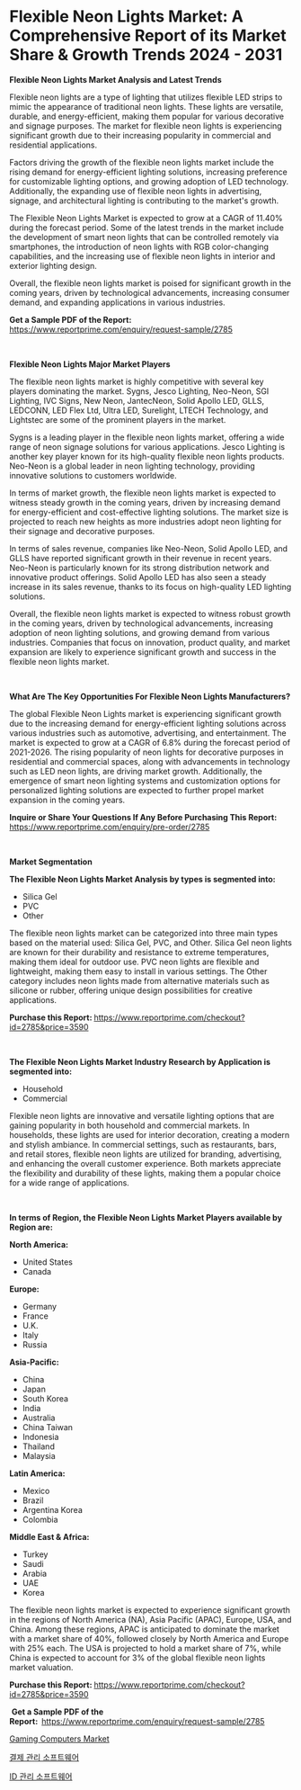 <p><h1>Flexible Neon Lights Market: A Comprehensive Report of its Market Share & Growth Trends 2024 - 2031</h1></p><p><strong>Flexible Neon Lights Market Analysis and Latest Trends</strong></p>
<p><p>Flexible neon lights are a type of lighting that utilizes flexible LED strips to mimic the appearance of traditional neon lights. These lights are versatile, durable, and energy-efficient, making them popular for various decorative and signage purposes. The market for flexible neon lights is experiencing significant growth due to their increasing popularity in commercial and residential applications.</p><p>Factors driving the growth of the flexible neon lights market include the rising demand for energy-efficient lighting solutions, increasing preference for customizable lighting options, and growing adoption of LED technology. Additionally, the expanding use of flexible neon lights in advertising, signage, and architectural lighting is contributing to the market's growth.</p><p>The Flexible Neon Lights Market is expected to grow at a CAGR of 11.40% during the forecast period. Some of the latest trends in the market include the development of smart neon lights that can be controlled remotely via smartphones, the introduction of neon lights with RGB color-changing capabilities, and the increasing use of flexible neon lights in interior and exterior lighting design.</p><p>Overall, the flexible neon lights market is poised for significant growth in the coming years, driven by technological advancements, increasing consumer demand, and expanding applications in various industries.</p></p>
<p><strong>Get a Sample PDF of the Report:&nbsp;</strong> <a href="https://www.reportprime.com/enquiry/request-sample/2785">https://www.reportprime.com/enquiry/request-sample/2785</a></p>
<p>&nbsp;</p>
<p><strong>Flexible Neon Lights Major Market Players</strong></p>
<p><p>The flexible neon lights market is highly competitive with several key players dominating the market. Sygns, Jesco Lighting, Neo-Neon, SGI Lighting, IVC Signs, New Neon, JantecNeon, Solid Apollo LED, GLLS, LEDCONN, LED Flex Ltd, Ultra LED, Surelight, LTECH Technology, and Lightstec are some of the prominent players in the market.</p><p>Sygns is a leading player in the flexible neon lights market, offering a wide range of neon signage solutions for various applications. Jesco Lighting is another key player known for its high-quality flexible neon lights products. Neo-Neon is a global leader in neon lighting technology, providing innovative solutions to customers worldwide.</p><p>In terms of market growth, the flexible neon lights market is expected to witness steady growth in the coming years, driven by increasing demand for energy-efficient and cost-effective lighting solutions. The market size is projected to reach new heights as more industries adopt neon lighting for their signage and decorative purposes.</p><p>In terms of sales revenue, companies like Neo-Neon, Solid Apollo LED, and GLLS have reported significant growth in their revenue in recent years. Neo-Neon is particularly known for its strong distribution network and innovative product offerings. Solid Apollo LED has also seen a steady increase in its sales revenue, thanks to its focus on high-quality LED lighting solutions.</p><p>Overall, the flexible neon lights market is expected to witness robust growth in the coming years, driven by technological advancements, increasing adoption of neon lighting solutions, and growing demand from various industries. Companies that focus on innovation, product quality, and market expansion are likely to experience significant growth and success in the flexible neon lights market.</p></p>
<p>&nbsp;</p>
<p><strong>What Are The Key Opportunities For Flexible Neon Lights Manufacturers?</strong></p>
<p><p>The global Flexible Neon Lights market is experiencing significant growth due to the increasing demand for energy-efficient lighting solutions across various industries such as automotive, advertising, and entertainment. The market is expected to grow at a CAGR of 6.8% during the forecast period of 2021-2026. The rising popularity of neon lights for decorative purposes in residential and commercial spaces, along with advancements in technology such as LED neon lights, are driving market growth. Additionally, the emergence of smart neon lighting systems and customization options for personalized lighting solutions are expected to further propel market expansion in the coming years.</p></p>
<p><strong>Inquire or Share Your Questions If Any Before Purchasing This Report:</strong> <a href="https://www.reportprime.com/enquiry/pre-order/2785">https://www.reportprime.com/enquiry/pre-order/2785</a></p>
<p>&nbsp;</p>
<p><strong>Market Segmentation</strong></p>
<p><strong>The Flexible Neon Lights Market Analysis by types is segmented into:</strong></p>
<p><ul><li>Silica Gel</li><li>PVC</li><li>Other</li></ul></p>
<p><p>The flexible neon lights market can be categorized into three main types based on the material used: Silica Gel, PVC, and Other. Silica Gel neon lights are known for their durability and resistance to extreme temperatures, making them ideal for outdoor use. PVC neon lights are flexible and lightweight, making them easy to install in various settings. The Other category includes neon lights made from alternative materials such as silicone or rubber, offering unique design possibilities for creative applications.</p></p>
<p><strong>Purchase this Report:&nbsp;</strong><a href="https://www.reportprime.com/checkout?id=2785&price=3590">https://www.reportprime.com/checkout?id=2785&price=3590</a></p>
<p>&nbsp;</p>
<p><strong>The Flexible Neon Lights Market Industry Research by Application is segmented into:</strong></p>
<p><ul><li>Household</li><li>Commercial</li></ul></p>
<p><p>Flexible neon lights are innovative and versatile lighting options that are gaining popularity in both household and commercial markets. In households, these lights are used for interior decoration, creating a modern and stylish ambiance. In commercial settings, such as restaurants, bars, and retail stores, flexible neon lights are utilized for branding, advertising, and enhancing the overall customer experience. Both markets appreciate the flexibility and durability of these lights, making them a popular choice for a wide range of applications.</p></p>
<p>&nbsp;</p>
<p><strong>In terms of Region, the Flexible Neon Lights Market Players available by Region are:</strong></p>
<p>
    <p> <strong> North America: </strong>
        <ul>
            <li>United States</li>
            <li>Canada</li>
        </ul>
        </p> 
    <p> <strong> Europe: </strong>
        <ul>
            <li>Germany</li>
            <li>France</li>
            <li>U.K.</li>
            <li>Italy</li>
            <li>Russia</li>
        </ul>
        </p> 
    <p> <strong> Asia-Pacific: </strong>
        <ul>
            <li>China</li>
            <li>Japan</li>
            <li>South Korea</li>
            <li>India</li>
            <li>Australia</li>
            <li>China Taiwan</li>
            <li>Indonesia</li>
            <li>Thailand</li>
            <li>Malaysia</li>
        </ul>
        </p> 
    <p> <strong> Latin America: </strong>
        <ul>
            <li>Mexico</li>
            <li>Brazil</li>
            <li>Argentina Korea</li>
            <li>Colombia</li>
        </ul>
        </p> 
    <p> <strong> Middle East & Africa: </strong>
        <ul>
            <li>Turkey</li>
            <li>Saudi</li>
            <li>Arabia</li>
            <li>UAE</li>
            <li>Korea</li>
        </ul>
    </p>
    </p>
<p><p>The flexible neon lights market is expected to experience significant growth in the regions of North America (NA), Asia Pacific (APAC), Europe, USA, and China. Among these regions, APAC is anticipated to dominate the market with a market share of 40%, followed closely by North America and Europe with 25% each. The USA is projected to hold a market share of 7%, while China is expected to account for 3% of the global flexible neon lights market valuation.</p></p>
<p><strong>Purchase this Report: </strong><a href="https://www.reportprime.com/checkout?id=2785&price=3590">https://www.reportprime.com/checkout?id=2785&price=3590</a></p>
<p>&nbsp;<strong>Get a Sample PDF of the Report:&nbsp;&nbsp;</strong><a href="https://www.reportprime.com/enquiry/request-sample/2785">https://www.reportprime.com/enquiry/request-sample/2785</a></p>
<p><strong></strong></p>
<p><p><a href="https://github.com/Airanohannonzb68e5pb53oc1/Market-Research-Report-List-1/blob/main/gaming-computers-market.md">Gaming Computers Market</a></p><p><a href="https://github.com/JeromeRtyau89966/Market-Research-Report-List-1/blob/main/704250511510.md">결제 관리 소프트웨어</a></p><p><a href="https://github.com/TimmyMann6767/Market-Research-Report-List-1/blob/main/821880411509.md">ID 관리 소프트웨어</a></p></p>